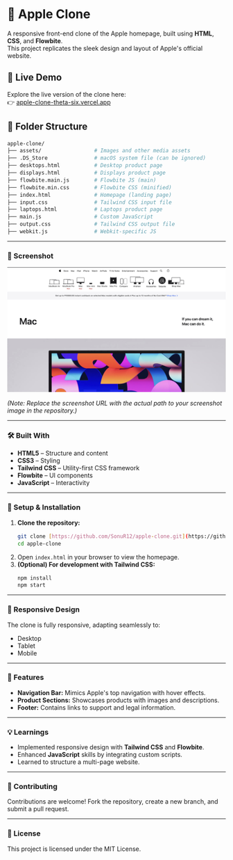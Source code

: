 # 🍎 Apple Clone

A responsive front-end clone of the Apple homepage, built using **HTML**, **CSS**, and **Flowbite**.  
This project replicates the sleek design and layout of Apple's official website.

## 🚀 Live Demo

Explore the live version of the clone here:  
👉 [apple-clone-theta-six.vercel.app](https://apple-clone-theta-six.vercel.app)

## 📂 Folder Structure

```bash
apple-clone/
├── assets/                 # Images and other media assets
├── .DS_Store               # macOS system file (can be ignored)
├── desktops.html           # Desktop product page
├── displays.html           # Displays product page
├── flowbite.main.js        # Flowbite JS (main)
├── flowbite.min.css        # Flowbite CSS (minified)
├── index.html              # Homepage (landing page)
├── input.css               # Tailwind CSS input file
├── laptops.html            # Laptops product page
├── main.js                 # Custom JavaScript
├── output.css              # Tailwind CSS output file
├── webkit.js               # Webkit-specific JS
```

---

### 📸 Screenshot

![Apple Clone Screenshot](https://github.com/SonuR12/apple-clone/blob/main/assets/apple.png)


*(Note: Replace the screenshot URL with the actual path to your screenshot image in the repository.)*

---

### 🛠️ Built With

* **HTML5** – Structure and content
* **CSS3** – Styling
* **Tailwind CSS** – Utility-first CSS framework
* **Flowbite** – UI components
* **JavaScript** – Interactivity

---

### 🔧 Setup & Installation

1.  **Clone the repository:**
    ```bash
    git clone [https://github.com/SonuR12/apple-clone.git](https://github.com/SonuR12/apple-clone.git)
    cd apple-clone
    ```
2.  Open `index.html` in your browser to view the homepage.
3.  **(Optional) For development with Tailwind CSS:**
    ```bash
    npm install
    npm start
    ```

---

### 📱 Responsive Design

The clone is fully responsive, adapting seamlessly to:
* Desktop
* Tablet
* Mobile

---

### 🧪 Features

* **Navigation Bar:** Mimics Apple's top navigation with hover effects.
* **Product Sections:** Showcases products with images and descriptions.
* **Footer:** Contains links to support and legal information.

---

### 💡 Learnings

* Implemented responsive design with **Tailwind CSS** and **Flowbite**.
* Enhanced **JavaScript** skills by integrating custom scripts.
* Learned to structure a multi-page website.

---

### 🤝 Contributing

Contributions are welcome! Fork the repository, create a new branch, and submit a pull request.

---

### 📄 License

This project is licensed under the MIT License.
